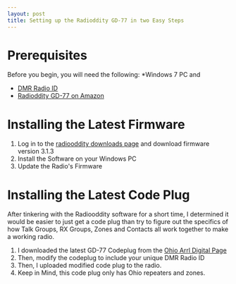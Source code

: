 ```yaml
---
layout: post
title: Setting up the Radioddity GD-77 in two Easy Steps
---
```

# Prerequisites
Before you begin, you will need the following:
*Windows 7 PC 
and
* [DMR Radio ID](https://www.radioid.net/cgi-bin/trbo-database/register.cgi)
* [Radioddity GD-77 on Amazon](https://www.amazon.com/Radioddity-GD-77-400-470MHz-Compatible-Programming/dp/B0749LHXFQ)

# Installing the Latest Firmware
1. Log in to the [radiooddity downloads page](https://www.radioddity.com/radioddity_download/) and download firmware version 3.1.3
2. Install the Software on your Windows PC
3. Update the Radio's Firmware
# Installing the Latest Code Plug
After tinkering with the Radiooddity software for a short time, I determined it would be easier to just get a code plug than try to figure out the specifics of how Talk Groups, RX Groups, Zones and Contacts all work together to make a working radio.  

1. I downloaded the latest GD-77 Codeplug from the [Ohio Arrl Digital Page](http://arrl-ohio.org/digital/digital.html) 
2. Then, modify the codeplug to include your unique DMR Radio ID
3. Then, I uploaded modified code plug to the radio.
4. Keep in Mind, this code plug only has Ohio repeaters and zones.  
